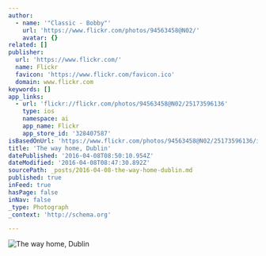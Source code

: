 ```yaml
---
author:
  - name: '"Classic - Bobby"'
    url: 'https://www.flickr.com/photos/94563458@N02/'
    avatar: {}
related: []
publisher:
  url: 'https://www.flickr.com/'
  name: Flickr
  favicon: 'https://www.flickr.com/favicon.ico'
  domain: www.flickr.com
keywords: []
app_links:
  - url: 'flickr://flickr.com/photos/94563458@N02/25173596136'
    type: ios
    namespace: ai
    app_name: Flickr
    app_store_id: '328407587'
isBasedOnUrl: 'https://www.flickr.com/photos/94563458@N02/25173596136/in/photostream/'
title: 'The way home, Dublin'
datePublished: '2016-04-08T08:50:10.954Z'
dateModified: '2016-04-08T08:47:30.892Z'
sourcePath: _posts/2016-04-08-the-way-home-dublin.md
published: true
inFeed: true
hasPage: false
inNav: false
_type: Photograph
_context: 'http://schema.org'

---
```

![The way home, Dublin](https://farm2.staticflickr.com/1711/25173596136_6e76478cf0_b.jpg)